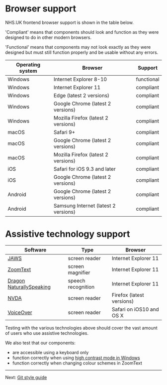 # Browser support

NHS.UK frontend browser support is shown in the table below.

'Compliant' means that components should look and function as they were designed to do in other modern browsers.

'Functional' means that components may not look exactly as they were designed but must still function properly and be usable without any errors.

| Operating system | Browser                                | Support     |
|----------------- |----------------------------------------|-------------|
| Windows          | Internet Explorer 8-10                 | functional  |
| Windows          | Internet Explorer 11                   | compliant   |
| Windows          | Edge (latest 2 versions)               | compliant   |
| Windows          | Google Chrome (latest 2 versions)      | compliant   |
| Windows          | Mozilla Firefox (latest 2 versions)    | compliant   |
| macOS            | Safari 9+                              | compliant   |
| macOS            | Google Chrome (latest 2 versions)      | compliant   |
| macOS            | Mozilla Firefox (latest 2 versions)    | compliant   |
| iOS              | Safari for iOS 9.3 and later           | compliant   |
| iOS              | Google Chrome (latest 2 versions)      | compliant   |
| Android          | Google Chrome (latest 2 versions)      | compliant   |
| Android          | Samsung Internet (latest 2 versions)   | compliant   |

# Assistive technology support

| Software                 | Type               | Browser                             |
|--------------------------|--------------------|-------------------------------------|
| [JAWS](https://www.freedomscientific.com/Products/Blindness/JAWS)     | screen reader      | Internet Explorer 11 |                     
| [ZoomText](https://www.zoomtext.com/products/zoomtext-magnifierreader/)             | screen magnifier   | Internet Explorer 11 |
| [Dragon NaturallySpeaking](https://www.nuance.com/en-gb/dragon.html)| speech recognition | Internet Explorer 11 |
| [NVDA](https://www.nvaccess.org/) | screen reader      | Firefox (latest versions)|
| [VoiceOver](https://www.apple.com/uk/accessibility/iphone/vision/)           | screen reader      | Safari on iOS10 and OS X |

Testing with the various technologies above should cover the vast amount of
users who use assistive technologies.

We also test that our components:

- are accessible using a keyboard only
- function correctly when using [high contrast mode in Windows](https://support.microsoft.com/en-gb/help/13862/windows-use-high-contrast-mode)
- function correctly when changing colour schemes in ZoomText

---

Next: [Git style guide](git-style-guide.md)
